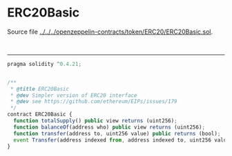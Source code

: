# ERC20Basic

Source file [../../../openzeppelin-contracts/token/ERC20/ERC20Basic.sol](../../../openzeppelin-contracts/token/ERC20/ERC20Basic.sol).

<br />

<hr />

```javascript
pragma solidity ^0.4.21;


/**
 * @title ERC20Basic
 * @dev Simpler version of ERC20 interface
 * @dev see https://github.com/ethereum/EIPs/issues/179
 */
contract ERC20Basic {
  function totalSupply() public view returns (uint256);
  function balanceOf(address who) public view returns (uint256);
  function transfer(address to, uint256 value) public returns (bool);
  event Transfer(address indexed from, address indexed to, uint256 value);
}

```
